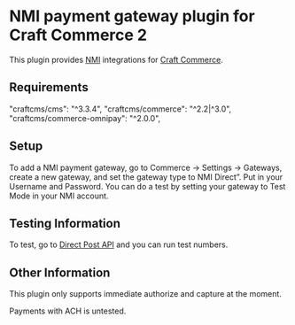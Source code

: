 NMI payment gateway plugin for Craft Commerce 2
=======================

This plugin provides [NMI](https://www.networkmerchants.com/) integrations for [Craft Commerce](https://craftcommerce.com/).

## Requirements

"craftcms/cms": "^3.3.4",
"craftcms/commerce": "^2.2|^3.0",
"craftcms/commerce-omnipay": "^2.0.0",

## Setup

To add a NMI payment gateway, go to Commerce → Settings → Gateways, create a new gateway, and set the gateway type to NMI Direct”.
Put in your Username and Password. You can do a test by setting your gateway to Test Mode in your NMI account.

## Testing Information

To test, go to [Direct Post API](https://secure.networkmerchants.com/gw/merchants/resources/integration/integration_portal.php#testing_information) and you can run test numbers.

## Other Information

This plugin only supports immediate authorize and capture at the moment. 

Payments with ACH is untested.